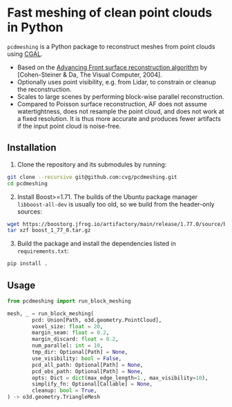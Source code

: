 # Fast meshing of clean point clouds in Python

`pcdmeshing` is a Python package to reconstruct meshes from point clouds using [CGAL](https://github.com/CGAL/cgal).
- Based on the [Advancing Front surface reconstruction algorithm](https://doc.cgal.org/4.11.3/Advancing_front_surface_reconstruction/index.html#Chapter_Advancing_Front_Surface_Reconstruction) by [Cohen-Steiner & Da, The Visual Computer, 2004].
- Optionally uses point visibility, e.g. from Lidar, to constrain or cleanup the reconstruction.
- Scales to large scenes by performing block-wise parallel reconstruction.
- Compared to Poisson surface reconstruction, AF does not assume watertightness, does not resample the point cloud, and does not work at a fixed resolution. It is thus more accurate and produces fewer artifacts if the input point cloud is noise-free.


## Installation

1. Clone the repository and its submodules by running:

```sh
git clone --recursive git@github.com:cvg/pcdmeshing.git
cd pcdmeshing
```

2. Install Boost>=1.71. The builds of the Ubuntu package manager `libboost-all-dev` is usually too old, so we build from the header-only sources:

```sh
wget https://boostorg.jfrog.io/artifactory/main/release/1.77.0/source/boost_1_77_0.tar.gz
tar xzf boost_1_77_0.tar.gz
```

3. Build the package and install the dependencies listed in `requirements.txt`:

```sh
pip install .
```

## Usage

```python
from pcdmeshing import run_block_meshing

mesh, _ = run_block_meshing(
        pcd: Union[Path, o3d.geometry.PointCloud],
        voxel_size: float = 20,
        margin_seam: float = 0.2,
        margin_discard: float = 0.2,
        num_parallel: int = 10,
        tmp_dir: Optional[Path] = None,
        use_visibility: bool = False,
        pcd_all_path: Optional[Path] = None,
        pcd_obs_path: Optional[Path] = None,
        opts: Dict = dict(max_edge_length=1., max_visibility=10),
        simplify_fn: Optional[Callable] = None,
        cleanup: bool = True,
) -> o3d.geometry.TriangleMesh
```

